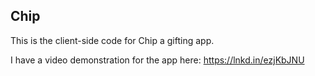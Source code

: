 

## Chip


This is the client-side code for Chip a gifting app.

I have a video demonstration for the app here: https://lnkd.in/ezjKbJNU


